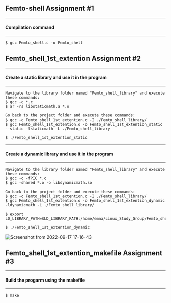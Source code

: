 ## Femto-shell Assignment #1

---
#### Compilation command
---
```
$ gcc Femto_shell.c -o Femto_shell
```
## Femto_shell_1st_extention Assignment #2
---
#### Create a static library and use it in the program
---
```
Navigate to the library folder named "Femto_shell_library" and execute these commands:
$ gcc -c *.c
$ ar -rs libstaticmath.a *.o

Go back to the project folder and execute these commands:
$ gcc -c Femto_shell_1st_extention.c -I ./Femto_shell_library/
$ gcc Femto_shell_1st_extention.o -o Femto_shell_1st_extention_static --static -lstaticmath -L ./Femto_shell_library

$ ./Femto_shell_1st_extention_static
```
---
#### Create a dynamic library and use it in the program
---
```
Navigate to the library folder named "Femto_shell_library" and execute these commands:
$ gcc -c -fPIC *.c
$ gcc -shared *.o -o libdynamicmath.so

Go back to the project folder and execute these commands:
$ gcc -c Femto_shell_1st_extention.c -I ./Femto_shell_library/
$ gcc Femto_shell_1st_extention.o -o Femto_shell_1st_extention_dynamic -ldynamicmath -L ./Femto_shell_library/

$ export LD_LIBRARY_PATH=$LD_LIBRARY_PATH:/home/emna/Linux_Study_Group/Femto_shell_1st_extention/Femto_shell_library

$ ./Femto_shell_1st_extention_dynamic
```
![Screenshot from 2022-09-17 17-16-43](https://user-images.githubusercontent.com/89909599/190866561-86677ee8-2d3e-4354-804d-569fb8ef7174.png)

## Femto_shell_1st_extention_makefile Assignment #3

---
#### Build the progarm using the makefile
---
```
$ make
```
